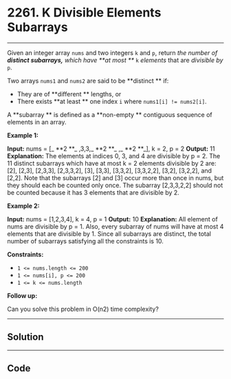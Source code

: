 # 2261. K Divisible Elements Subarrays

---

Given an integer array `nums` and two integers `k` and `p`, return _the number of **distinct subarrays,** which have **at most **_ `k` _elements_ that are _divisible by_ `p`.

Two arrays `nums1` and `nums2` are said to be **distinct ** if:

  * They are of **different ** lengths, or
  * There exists **at least ** one index `i` where `nums1[i] != nums2[i]`.



A **subarray ** is defined as a **non-empty ** contiguous sequence of elements in an array.

 

**Example 1:**


**Input:** nums = [_ **2 **_ ,3,3,_ **2 **_ ,_ **2 **_], k = 2, p = 2
**Output:** 11
**Explanation:**
The elements at indices 0, 3, and 4 are divisible by p = 2.
The 11 distinct subarrays which have at most k = 2 elements divisible by 2 are:
[2], [2,3], [2,3,3], [2,3,3,2], [3], [3,3], [3,3,2], [3,3,2,2], [3,2], [3,2,2], and [2,2].
Note that the subarrays [2] and [3] occur more than once in nums, but they should each be counted only once.
The subarray [2,3,3,2,2] should not be counted because it has 3 elements that are divisible by 2.


**Example 2:**


**Input:** nums = [1,2,3,4], k = 4, p = 1
**Output:** 10
**Explanation:**
All element of nums are divisible by p = 1.
Also, every subarray of nums will have at most 4 elements that are divisible by 1.
Since all subarrays are distinct, the total number of subarrays satisfying all the constraints is 10.


 

**Constraints:**

  * `1 <= nums.length <= 200`
  * `1 <= nums[i], p <= 200`
  * `1 <= k <= nums.length`



 

**Follow up:**

Can you solve this problem in O(n2) time complexity?

---

## Solution



---

## Code
```python


```